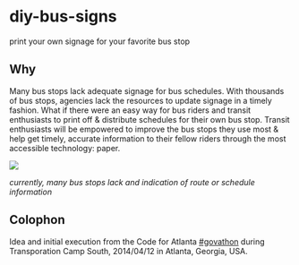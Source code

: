 diy-bus-signs
============

print your own signage for your favorite bus stop

## Why

Many bus stops lack adequate signage for bus schedules. With thousands of bus stops, agencies lack
the resources to update signage in a timely fashion. What if there were an easy way for bus riders
and transit enthusiasts to print off & distribute schedules for their own bus stop. Transit
enthusiasts will be empowered to improve the bus stops they use most & help get timely, accurate
information to their fellow riders through the most accessible technology: paper.

![](http://clatl.com/imager/alexia-howard-waits-at-a-marta-bus-stop/b/original/1258405/e3ca/fall_brief2-1_01.jpg)

*currently, many bus stops lack and indication of route or schedule information*

## Colophon
Idea and initial execution from the Code for Atlanta [#govathon](http://govathon.com/) during
Transporation Camp South, 2014/04/12 in Atlanta, Georgia, USA.
